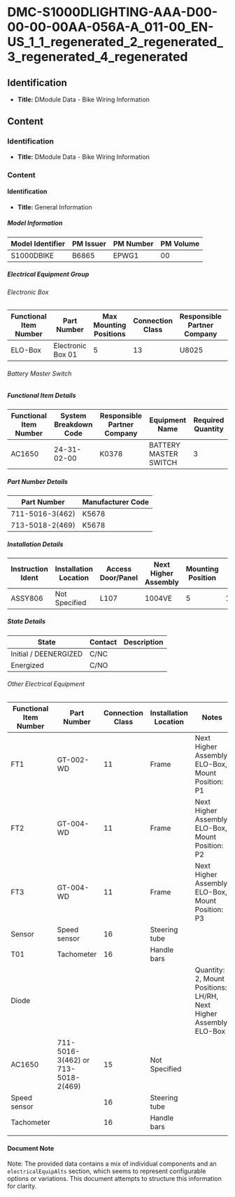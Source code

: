 # DMC-S1000DLIGHTING-AAA-D00-00-00-00AA-056A-A_011-00_EN-US_1_1_regenerated_2_regenerated_3_regenerated_4_regenerated

## Identification

*   **Title:** DModule Data - Bike Wiring Information

## Content

### Identification

*   **Title:** DModule Data - Bike Wiring Information

### Content

#### Identification

*   **Title:** General Information

##### Model Information

| Model Identifier | PM Issuer | PM Number | PM Volume |
|---|---|---|---|
| S1000DBIKE | B6865 | EPWG1 | 00 |

##### Electrical Equipment Group

###### Electronic Box

| Functional Item Number | Part Number | Max Mounting Positions | Connection Class | Responsible Partner Company | Installation Location |
|---|---|---|---|---|---|
| ELO-Box | Electronic Box 01 | 5 | 13 | U8025 | Frame |

###### Battery Master Switch

##### Functional Item Details

| Functional Item Number | System Breakdown Code | Responsible Partner Company | Equipment Name | Required Quantity |
|---|---|---|---|---|
| AC1650 | 24-31-02-00 | K0378 | BATTERY MASTER SWITCH | 3 |

##### Part Number Details

| Part Number | Manufacturer Code |
|---|---|
| 711-5016-3(462) | K5678 |
| 713-5018-2(469) | K5678 |

##### Installation Details

| Instruction Ident | Installation Location | Access Door/Panel | Next Higher Assembly | Mounting Position | Sibling Plug Ident |
|---|---|---|---|---|---|
| ASSY806 | Not Specified | L107 | 1004VE | 5 | 1071VR |

##### State Details

| State | Contact | Description |
|---|---|---|
| Initial / DEENERGIZED | C/NC |  |
| Energized | C/NO |  |

###### Other Electrical Equipment

| Functional Item Number | Part Number | Connection Class | Installation Location | Notes |
|---|---|---|---|---|
| FT1 | GT-002-WD | 11 | Frame | Next Higher Assembly: ELO-Box, Mount Position: P1 |
| FT2 | GT-004-WD | 11 | Frame | Next Higher Assembly: ELO-Box, Mount Position: P2 |
| FT3 | GT-004-WD | 11 | Frame | Next Higher Assembly: ELO-Box, Mount Position: P3 |
| Sensor | Speed sensor | 16 | Steering tube |  |
| T01 | Tachometer | 16 | Handle bars |  |
| Diode |  |  |  | Quantity: 2, Mount Positions: LH/RH, Next Higher Assembly: ELO-Box |
| AC1650 | 711-5016-3(462) or 713-5018-2(469) | 15 | Not Specified |  |
| Speed sensor |  | 16 | Steering tube |  |
| Tachometer |  | 16 | Handle bars |  |
|  |  |  |  |  |

#### Document Note

Note: The provided data contains a mix of individual components and an `electricalEquipAlts` section, which seems to represent configurable options or variations. This document attempts to structure this information for clarity.